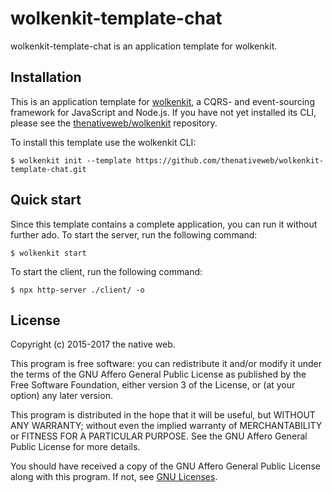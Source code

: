 # wolkenkit-template-chat

wolkenkit-template-chat is an application template for wolkenkit.

## Installation

This is an application template for [wolkenkit](https://www.wolkenkit.io), a CQRS- and event-sourcing framework for JavaScript and Node.js. If you have not yet installed its CLI, please see the [thenativeweb/wolkenkit](https://github.com/thenativeweb/wolkenkit) repository.

To install this template use the wolkenkit CLI:

```shell
$ wolkenkit init --template https://github.com/thenativeweb/wolkenkit-template-chat.git
```

## Quick start

Since this template contains a complete application, you can run it without further ado. To start the server, run the following command:

```shell
$ wolkenkit start
```

To start the client, run the following command:

```shell
$ npx http-server ./client/ -o
```

## License

Copyright (c) 2015-2017 the native web.

This program is free software: you can redistribute it and/or modify it under the terms of the GNU Affero General Public License as published by the Free Software Foundation, either version 3 of the License, or (at your option) any later version.

This program is distributed in the hope that it will be useful, but WITHOUT ANY WARRANTY; without even the implied warranty of MERCHANTABILITY or FITNESS FOR A PARTICULAR PURPOSE. See the GNU Affero General Public License for more details.

You should have received a copy of the GNU Affero General Public License along with this program. If not, see [GNU Licenses](http://www.gnu.org/licenses/).
